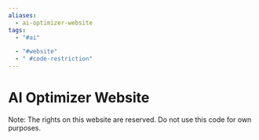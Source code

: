 ```yaml
---
aliases:
  - ai-optimizer-website
tags:
  - "#ai"

  - "#website"
  - " #code-restriction"
---
```

# AI Optimizer Website

Note: The rights on this website are reserved. Do not use this code for own purposes.
